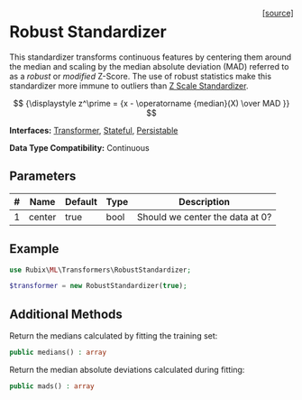 <span style="float:right;"><a href="https://github.com/RubixML/ML/blob/master/src/Transformers/RobustStandardizer.php">[source]</a></span>

# Robust Standardizer
This standardizer transforms continuous features by centering them around the median and scaling by the median absolute deviation (MAD) referred to as a *robust*  or *modified* Z-Score. The use of robust statistics make this standardizer more immune to outliers than [Z Scale Standardizer](#z-scale-standardizer).

$$
{\displaystyle z^\prime = {x - \operatorname {median}(X) \over MAD }}
$$

**Interfaces:** [Transformer](api.md#transformer), [Stateful](api.md#stateful), [Persistable](../persistable.md)

**Data Type Compatibility:** Continuous

## Parameters
| # | Name | Default | Type | Description | 
|---|---|---|---|---|
| 1 | center | true | bool | Should we center the data at 0? |

## Example
```php
use Rubix\ML\Transformers\RobustStandardizer;

$transformer = new RobustStandardizer(true);
```

## Additional Methods
Return the medians calculated by fitting the training set:
```php
public medians() : array
```

Return the median absolute deviations calculated during fitting:
```php
public mads() : array
```
